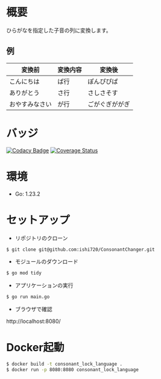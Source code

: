 # 概要

ひらがなを指定した子音の列に変換します。

## 例

|変換前|変換内容|変換後|
|-|-|-|
|こんにちは|ぱ行|ぽんぴぴぱ|
|ありがとう|さ行|さしさそす|
|おやすみなさい|が行|ごがぐぎががぎ|

# バッジ

[![Codacy Badge](https://app.codacy.com/project/badge/Grade/0d1521be9f754dc68f2e198a3d60ad1b)](https://app.codacy.com/gh/ishi720/ConsonantLockLanguage/dashboard?utm_source=gh&utm_medium=referral&utm_content=&utm_campaign=Badge_grade)
[![Coverage Status](https://coveralls.io/repos/github/ishi720/ConsonantLockLanguage/badge.svg?branch=main)](https://coveralls.io/github/ishi720/ConsonantLockLanguage?branch=main)

# 環境

- Go: 1.23.2

# セットアップ

- リポジトリのクローン

```bash
$ git clone git@github.com:ishi720/ConsonantChanger.git
```

- モジュールのダウンロード

```bash
$ go mod tidy
```

- アプリケーションの実行

```bash
$ go run main.go
```

- ブラウザで確認

http://localhost:8080/



# Docker起動

```bash
$ docker build -t consonant_lock_language .
$ docker run -p 8080:8080 consonant_lock_language
```
